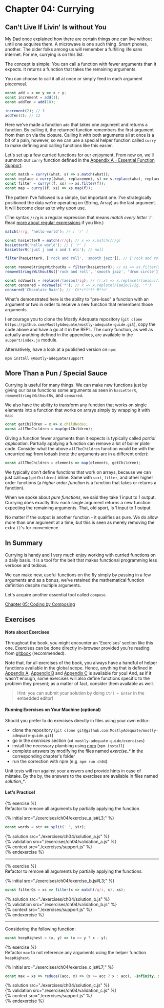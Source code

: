 # Chapter 04: Currying

## Can't Live If Livin' Is without You
My Dad once explained how there are certain things one can live without until one acquires them. A microwave is one such thing. Smart phones, another. The older folks among us will remember a fulfilling life sans internet. For me, currying is on this list.

The concept is simple: You can call a function with fewer arguments than it expects. It returns a function that takes the remaining arguments.

You can choose to call it all at once or simply feed in each argument piecemeal.

```javascript
const add = x => y => x + y;
const increment = add(1);
const addTen = add(10);

increment(2); // 3
addTen(2); // 12
```

Here we've made a function `add` that takes one argument and returns a function. By calling it, the returned function remembers the first argument from then on via the closure. Calling it with both arguments all at once is a bit of a pain, however, so we can use a special helper function called `curry` to make defining and calling functions like this easier.

Let's set up a few curried functions for our enjoyment. From now on, we'll summon our `curry`
function defined in the [Appendix A - Essential Function Support](./appendix_a.md). 

```javascript
const match = curry((what, s) => s.match(what));
const replace = curry((what, replacement, s) => s.replace(what, replacement));
const filter = curry((f, xs) => xs.filter(f));
const map = curry((f, xs) => xs.map(f));
```

The pattern I've followed is a simple, but important one. I've strategically positioned the data we're operating on (String, Array) as the last argument. It will become clear as to why upon use.

(The syntax `/r/g`  is a regular expression that means _match every letter 'r'_. Read [more about regular expressions](https://developer.mozilla.org/en-US/docs/Web/JavaScript/Guide/Regular_Expressions) if you like.)

```javascript
match(/r/g, 'hello world'); // [ 'r' ]

const hasLetterR = match(/r/g); // x => x.match(/r/g)
hasLetterR('hello world'); // [ 'r' ]
hasLetterR('just j and s and t etc'); // null

filter(hasLetterR, ['rock and roll', 'smooth jazz']); // ['rock and roll']

const removeStringsWithoutRs = filter(hasLetterR); // xs => xs.filter(x => x.match(/r/g))
removeStringsWithoutRs(['rock and roll', 'smooth jazz', 'drum circle']); // ['rock and roll', 'drum circle']

const noVowels = replace(/[aeiou]/ig); // (r,x) => x.replace(/[aeiou]/ig, r)
const censored = noVowels('*'); // x => x.replace(/[aeiou]/ig, '*')
censored('Chocolate Rain'); // 'Ch*c*l*t* R**n'
```

What's demonstrated here is the ability to "pre-load" a function with an argument or two in order to receive a new function that remembers those arguments.

I encourage you to clone the Mostly Adequate repository (`git clone
https://github.com/MostlyAdequate/mostly-adequate-guide.git`), copy the code above and have a
go at it in the REPL. The curry function, as well as actually anything defined in the appendixes,
are available in the `support/index.js` module.

Alternatively, have a look at a published version on `npm`:

```
npm install @mostly-adequate/support
```

## More Than a Pun / Special Sauce

Currying is useful for many things. We can make new functions just by giving our base functions some arguments as seen in `hasLetterR`, `removeStringsWithoutRs`, and `censored`.

We also have the ability to transform any function that works on single elements into a function that works on arrays simply by wrapping it with `map`:

```javascript
const getChildren = x => x.childNodes;
const allTheChildren = map(getChildren);
```

Giving a function fewer arguments than it expects is typically called *partial application*. Partially applying a function can remove a lot of boiler plate code. Consider what the above `allTheChildren` function would be with the uncurried `map` from lodash (note the arguments are in a different order):

```javascript
const allTheChildren = elements => map(elements, getChildren);
```

We typically don't define functions that work on arrays, because we can just call `map(getChildren)` inline. Same with `sort`, `filter`, and other higher order functions (a *higher order function* is a function that takes or returns a function).

When we spoke about *pure functions*, we said they take 1 input to 1 output. Currying does exactly this: each single argument returns a new function expecting the remaining arguments. That, old sport, is 1 input to 1 output.

No matter if the output is another function - it qualifies as pure. We do allow more than one argument at a time, but this is seen as merely removing the extra `()`'s for convenience.


## In Summary

Currying is handy and I very much enjoy working with curried functions on a daily basis. It is a tool for the belt that makes functional programming less verbose and tedious.

We can make new, useful functions on the fly simply by passing in a few arguments and as a bonus, we've retained the mathematical function definition despite multiple arguments.

Let's acquire another essential tool called `compose`.

[Chapter 05: Coding by Composing](ch05.md)

## Exercises

#### Note about Exercises

Throughout the book, you might encounter an 'Exercises' section like this one. Exercises can be
done directly in-browser provided you're reading from [gitbook](https://mostly-adequate.gitbooks.io/mostly-adequate-guide) (recommended).

Note that, for all exercises of the book, you always have a handful of helper functions
available in the global scope. Hence, anything that is defined in [Appendix A](./appendix_a.md),
[Appendix B](./appendix_b.md) and [Appendix C](./appendix_c.md) is available for you! And, as
if it wasn't enough, some exercises will also define functions specific to the problem
they present; as a matter of fact, consider them available as well.

> Hint: you can submit your solution by doing `Ctrl + Enter` in the embedded editor!

#### Running Exercises on Your Machine (optional)

Should you prefer to do exercises directly in files using your own editor:

- clone the repository (`git clone git@github.com:MostlyAdequate/mostly-adequate-guide.git`)
- go in the *exercises* section (`cd mostly-adequate-guide/exercises`)
- install the necessary plumbing using [npm](https://docs.npmjs.com/downloading-and-installing-node-js-and-npm) (`npm install`)
- complete answers by modifying the files named *exercise\_\** in the corresponding chapter's folder 
- run the correction with npm (e.g. `npm run ch04`)

Unit tests will run against your answers and provide hints in case of mistake. By the by, the
answers to the exercises are available in files named *solution\_\**.

#### Let's Practice!

{% exercise %}  
Refactor to remove all arguments by partially applying the function.  
  
{% initial src="./exercises/ch04/exercise_a.js#L3;" %}  
```javascript  
const words = str => split(' ', str);  
```  
  
{% solution src="./exercises/ch04/solution_a.js" %}  
{% validation src="./exercises/ch04/validation_a.js" %}  
{% context src="./exercises/support.js" %}  
{% endexercise %}  


---


{% exercise %}  
Refactor to remove all arguments by partially applying the functions.  
  
{% initial src="./exercises/ch04/exercise_b.js#L3;" %}  
```javascript  
const filterQs = xs => filter(x => match(/q/i, x), xs);
```  
  
{% solution src="./exercises/ch04/solution_b.js" %}  
{% validation src="./exercises/ch04/validation_b.js" %}  
{% context src="./exercises/support.js" %}  
{% endexercise %}  


---


Considering the following function:

```javascript  
const keepHighest = (x, y) => (x >= y ? x : y);  
```  

{% exercise %}  
Refactor `max` to not reference any arguments using the helper function `keepHighest`.  
  
{% initial src="./exercises/ch04/exercise_c.js#L7;" %}  
```javascript  
const max = xs => reduce((acc, x) => (x >= acc ? x : acc), -Infinity, xs);  
```  
  
{% solution src="./exercises/ch04/solution_c.js" %}  
{% validation src="./exercises/ch04/validation_c.js" %}  
{% context src="./exercises/support.js" %}  
{% endexercise %}  
